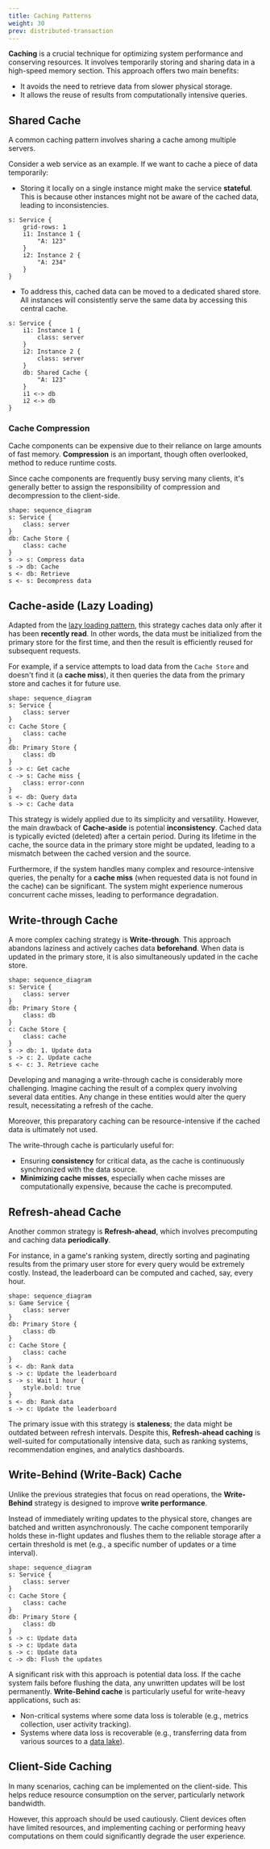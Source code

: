 ```yaml
---
title: Caching Patterns
weight: 30
prev: distributed-transaction
---
```


**Caching** is a crucial technique for optimizing system performance and conserving resources.
It involves temporarily storing and sharing data in a high-speed memory section.
This approach offers two main benefits:

- It avoids the need to retrieve data from slower physical storage.
- It allows the reuse of results from computationally intensive queries.

## Shared Cache

A common caching pattern involves sharing a cache among multiple servers.

Consider a web service as an example. If we want to cache a piece of data temporarily:

- Storing it locally on a single instance might make the service **stateful**.
This is because other instances might not be aware of the cached data, leading to inconsistencies.

```d2
s: Service {
    grid-rows: 1
    i1: Instance 1 {
        "A: 123"
    }
    i2: Instance 2 {
        "A: 234"
    }
}
```

- To address this, cached data can be moved to a dedicated shared store.
All instances will consistently serve the same data by accessing this central cache.

```d2
s: Service {
    i1: Instance 1 {
        class: server
    }
    i2: Instance 2 {
        class: server
    }
    db: Shared Cache {
        "A: 123"
    }
    i1 <-> db
    i2 <-> db
}

```

### Cache Compression

Cache components can be expensive due to their reliance on large amounts of fast memory.
**Compression** is an important, though often overlooked, method to reduce runtime costs.

Since cache components are frequently busy serving many clients,
it's generally better to assign the responsibility of compression and decompression to the client-side.

```d2
shape: sequence_diagram
s: Service {
    class: server
}
db: Cache Store {
    class: cache
}
s -> s: Compress data
s -> db: Cache
s <- db: Retrieve
s <- s: Decompress data
```

## Cache-aside (Lazy Loading)

Adapted from the [lazy loading pattern](https://en.wikipedia.org/wiki/Lazy_loading),
this strategy caches data only after it has been **recently read**.
In other words, the data must be initialized from the primary store for the first time,
and then the result is efficiently reused for subsequent requests.

For example, if a service attempts to load data from the `Cache Store` and doesn't find it (a **cache miss**),
it then queries the data from the primary store and caches it for future use.

```d2
shape: sequence_diagram
s: Service {
    class: server
}
c: Cache Store {
    class: cache
}
db: Primary Store {
    class: db
}
s -> c: Get cache
c -> s: Cache miss {
    class: error-conn
}
s <- db: Query data
s -> c: Cache data
```

This strategy is widely applied due to its simplicity and versatility.
However, the main drawback of **Cache-aside** is potential **inconsistency**.
Cached data is typically evicted (deleted) after a certain period.
During its lifetime in the cache, the source data in the primary store might be updated,
leading to a mismatch between the cached version and the source.

Furthermore, if the system handles many complex and resource-intensive queries,
the penalty for a **cache miss** (when requested data is not found in the cache) can be significant.
The system might experience numerous concurrent cache misses, leading to performance degradation.

## Write-through Cache

A more complex caching strategy is **Write-through**.
This approach abandons laziness and actively caches data **beforehand**.
When data is updated in the primary store, it is also simultaneously updated in the cache store.

```d2
shape: sequence_diagram
s: Service {
    class: server
}
db: Primary Store {
    class: db
}
c: Cache Store {
    class: cache
}
s -> db: 1. Update data
s -> c: 2. Update cache
s <- c: 3. Retrieve cache
```

Developing and managing a write-through cache is considerably more challenging.
Imagine caching the result of a complex query involving several data entities.
Any change in these entities would alter the query result, necessitating a refresh of the cache.

Moreover, this preparatory caching can be resource-intensive if the cached data is ultimately not used.

The write-through cache is particularly useful for:

- Ensuring **consistency** for critical data, as the cache is continuously synchronized with the data source.
- **Minimizing cache misses**, especially when cache misses are computationally expensive, because the cache is precomputed.

## Refresh-ahead Cache

Another common strategy is **Refresh-ahead**, which involves precomputing and caching data **periodically**.

For instance, in a game's ranking system,
directly sorting and paginating results from the primary user store for every query would be extremely costly.
Instead, the leaderboard can be computed and cached, say, every hour.

```d2
shape: sequence_diagram
s: Game Service {
    class: server
}
db: Primary Store {
    class: db
}
c: Cache Store {
    class: cache
}
s <- db: Rank data
s -> c: Update the leaderboard
s -> s: Wait 1 hour {
    style.bold: true
}
s <- db: Rank data
s -> c: Update the leaderboard
```

The primary issue with this strategy is **staleness**; the data might be outdated between refresh intervals.
Despite this, **Refresh-ahead caching** is well-suited for computationally intensive data,
such as ranking systems, recommendation engines, and analytics dashboards.

## Write-Behind (Write-Back) Cache

Unlike the previous strategies that focus on read operations, the **Write-Behind** strategy is designed to improve **write performance**.

Instead of immediately writing updates to the physical store, changes are batched and written asynchronously.
The cache component temporarily holds these in-flight updates and flushes them to the reliable storage after a certain threshold is met (e.g., a specific number of updates or a time interval).

```d2
shape: sequence_diagram
s: Service {
    class: server
}
c: Cache Store {
    class: cache
}
db: Primary Store {
    class: db
}
s -> c: Update data
s -> c: Update data
s -> c: Update data
c -> db: Flush the updates
```

A significant risk with this approach is potential data loss.
If the cache system fails before flushing the data, any unwritten updates will be lost permanently.
**Write-Behind cache** is particularly useful for write-heavy applications, such as:

- Non-critical systems where some data loss is tolerable (e.g., metrics collection, user activity tracking).
- Systems where data loss is recoverable
(e.g., transferring data from various sources to a [data lake](https://en.wikipedia.org/wiki/Data_lake)).

## Client-Side Caching

In many scenarios, caching can be implemented on the client-side.
This helps reduce resource consumption on the server, particularly network bandwidth.

However, this approach should be used cautiously.
Client devices often have limited resources,
and implementing caching or performing heavy computations on them could significantly degrade the user experience.
